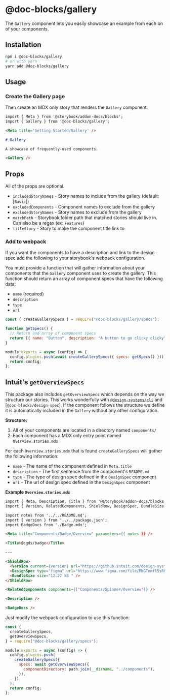 # @doc-blocks/gallery

The `Gallery` component lets you easily showcase an example from each on of your components.

## Installation

```sh
npm i @doc-blocks/gallery
# or with yarn
yarn add @doc-blocks/gallery
```

## Usage

### Create the Gallery page

Then create an MDX only story that renders the `Gallery` component.

```md
import { Meta } from '@storybook/addon-docs/blocks';
import { Gallery } from '@doc-blocks/gallery';

<Meta title='Getting Started/Gallery' />

# Gallery

A showcase of frequently-used components.

<Gallery />
```

## Props

All of the props are optional.

- `includedStoryNames` - Story names to include from the gallery (default: [`Basic`])
- `excludedComponents` - Component names to exclude from the gallery
- `excludedStoryNames` - Story names to exclude from the gallery
- `matchPath` - Storybook folder path that matched stories should live in. Can also be a regex (ex: `Features`)
- `titleStory` - Story to make the component title link to

### Add to webpack

If you want the components to have a description and link to the design spec add the following to your storybook's webpack configuration.

You must provide a function that will gather information about your components that the `Gallery` component uses to create the gallery.
This function should return an array of component specs that have the following data:

- `name` (required)
- `description`
- `type`
- `url`

```js
const { createGallerySpecs } = require("@doc-blocks/gallery/specs");

function getSpecs() {
  // Return and array of component specs
  return [{ name: "Button", description: "A button to go clicky clicky" }];
}

module.exports = async (config) => {
  config.plugins.push(await createGallerySpecs({ specs: getSpecs() }));
  return config;
};
```

## Intuit's `getOverviewSpecs`

This package also includes `getOverviewSpecs` which depends on the way we structure our stories.
This works wonderfully with [`@design-systems/cli`](https://github.com/intuit/design-systems-cli/) and [`@doc-blocks/design-spec`].
If the component follows the structure we define it is automatically included in the `Gallery` without any other configuration.

**Structure:**

1. All of your components are located in a directory named `components/`
2. Each component has a MDX only entry point named `Overview.stories.mdx`

For each `Overview.stories.mdx` that is found `createGallerySpecs` will gather the following information:

- `name` - The name of the component defined in `Meta.title`
- `description` - The first sentence from the component's `README.md`
- `type` - The type of design spec defined in the `DesignSpec` component
- `url` - The url of design spec defined in the `DesignSpec` component

**Example `Overview.stories.mdx`**

```md
import { Meta, Description, Title } from '@storybook/addon-docs/blocks';
import { Version, RelatedComponents, ShieldRow, DesignSpec, BundleSize } from 'storybook-doc-blocks';

import notes from '../../README.md';
import { version } from '../../package.json';
import BadgeDocs from './Badge.mdx';

<Meta title="Components/Badge/Overview" parameters={{ notes }} />

<Title>@cgds/badge</Title>

---

<ShieldRow>
  <Version current={version} url="https://github.intuit.com/design-systems/cgds/tree/master/components/Badge/CHANGELOG.md" />
  <DesignSpec type="figma" url="https://www.figma.com/file/MNGTnmfl5sRHSXoRI19t4D/CGDS---Badges?node-id=0%3A1" />
  <BundleSize size="12.27 kB " />
</ShieldRow>

<RelatedComponents components={['Components/Spinner/Overview']} />

<Description />

<BadgeDocs />
```

Just modify the webpack configuration to use this function:

```js
const {
  createGallerySpecs,
  getOverviewSpecs,
} = require("@doc-blocks/gallery/specs");

module.exports = async (config) => {
  config.plugins.push(
    createGallerySpecs({
      specs: await getOverviewSpecs({
        componentDirectory: path.join(__dirname, "../components"),
      }),
    })
  );
  return config;
};
```
